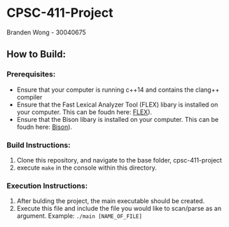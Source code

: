 # CPSC-411-Project
Branden Wong - 30040675

## How to Build:
### Prerequisites:
- Ensure that your computer is running c++14 and contains the clang++ compiler
- Ensure that the Fast Lexical Analyzer Tool (FLEX) libary is installed on your computer. This can be foudn here: [FLEX](https://github.com/westes/flex)).
- Ensure that the Bison libary is installed on your computer. This can be foudn here: [Bison](https://www.gnu.org/software/bison/)).

### Build Instructions:
1. Clone this repository, and navigate to the base folder, cpsc-411-project
2. execute `make` in the console within this directory. 

### Execution Instructions:
1. After bulding the project, the main executable should be created. 
2. Execute this file and include the file you would like to scan/parse as an argument. Example:
`./main [NAME_OF_FILE]`
